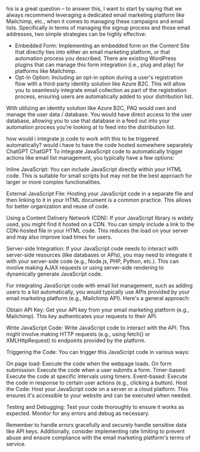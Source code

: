 his is a great question – to answer this, I want to start by saying that we always recommend leveraging a dedicated email marketing platform like Mailchimp, etc., when it comes to managing these campaigns and email lists. Specifically in terms of managing the signup process and those email addresses, two simple strategies can be highly effective:

- Embedded Form: Implementing an embedded form on the Content Site that directly ties into either an email marketing platform, or that automation process you described. There are existing WordPress plugins that can manage this form integration (i.e., plug and play) for platforms like Mailchimp.
- Opt-In Option: Including an opt-in option during a user's registration flow with a third-party identity solution like Azure B2C. This will allow you to seamlessly integrate email collection as part of the registration process, ensuring users are automatically added to your distribution list.

With utilizing an identity solution like Azure B2C, PAQ would own and manage the user data / database. You would have direct access to the user database, allowing you to use that database in a feed out into your automation process you’re looking at to feed into the distribution list.

how would i integrate js code to work with this to be triggered automatically? would i have to have the code hosted somewhere separately 
ChatGPT
ChatGPT
To integrate JavaScript code to automatically trigger actions like email list management, you typically have a few options:

Inline JavaScript: You can include JavaScript directly within your HTML code. This is suitable for small scripts but may not be the best approach for larger or more complex functionalities.

External JavaScript File: Hosting your JavaScript code in a separate file and then linking to it in your HTML document is a common practice. This allows for better organization and reuse of code.

Using a Content Delivery Network (CDN): If your JavaScript library is widely used, you might find it hosted on a CDN. You can simply include a link to the CDN-hosted file in your HTML code. This reduces the load on your server and may also improve load times for users.

Server-side Integration: If your JavaScript code needs to interact with server-side resources (like databases or APIs), you may need to integrate it with your server-side code (e.g., Node.js, PHP, Python, etc.). This can involve making AJAX requests or using server-side rendering to dynamically generate JavaScript code.

For integrating JavaScript code with email list management, such as adding users to a list automatically, you would typically use APIs provided by your email marketing platform (e.g., Mailchimp API). Here's a general approach:

Obtain API Key: Get your API key from your email marketing platform (e.g., Mailchimp). This key authenticates your requests to their API.

Write JavaScript Code: Write JavaScript code to interact with the API. This might involve making HTTP requests (e.g., using fetch() or XMLHttpRequest) to endpoints provided by the platform.

Triggering the Code: You can trigger this JavaScript code in various ways:

On page load: Execute the code when the webpage loads.
On form submission: Execute the code when a user submits a form.
Timer-based: Execute the code at specific intervals using timers.
Event-based: Execute the code in response to certain user actions (e.g., clicking a button).
Host the Code: Host your JavaScript code on a server or a cloud platform. This ensures it's accessible to your website and can be executed when needed.

Testing and Debugging: Test your code thoroughly to ensure it works as expected. Monitor for any errors and debug as necessary.

Remember to handle errors gracefully and securely handle sensitive data like API keys. Additionally, consider implementing rate limiting to prevent abuse and ensure compliance with the email marketing platform's terms of service.


